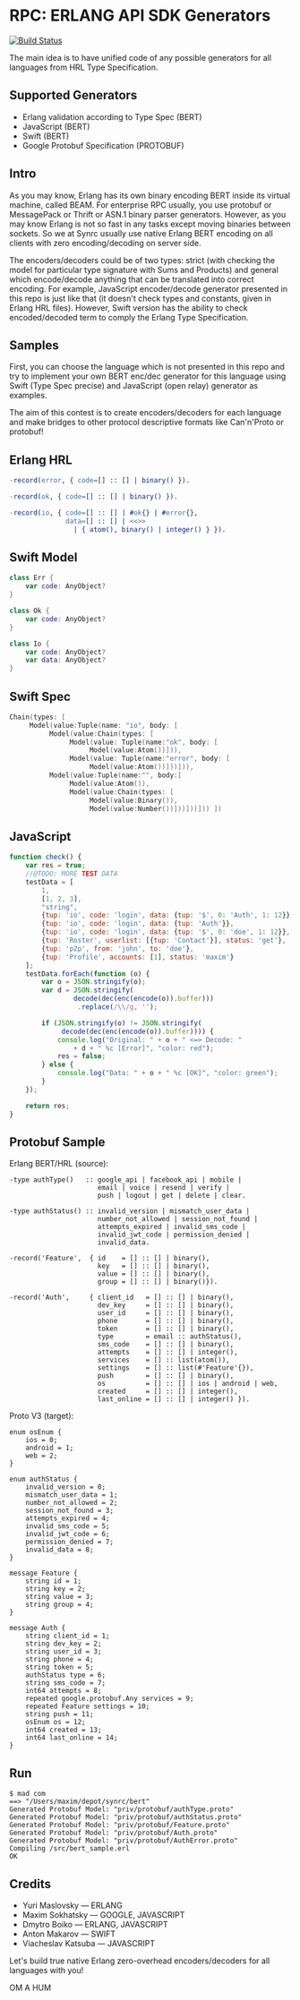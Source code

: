 RPC: ERLANG API SDK Generators
==============================

[![Build Status](https://travis-ci.org/synrc/bert.svg?branch=master)](https://travis-ci.org/synrc/rpc)

The main idea is to have unified code of any possible generators for all languages
from HRL Type Specification.

Supported Generators
--------------------

* Erlang validation according to Type Spec (BERT)
* JavaScript (BERT)
* Swift (BERT)
* Google Protobuf Specification (PROTOBUF)

Intro
-----

As you may know, Erlang has its own binary encoding BERT inside
its virtual machine, called BEAM. For enterprise RPC usually,
you use protobuf or MessagePack or Thrift or ASN.1 binary parser
generators. However, as you may know Erlang is not so fast in
any tasks except moving binaries between sockets. So we at
Synrc usually use native Erlang BERT encoding on all clients
with zero encoding/decoding on server side.

The encoders/decoders could be of two types: strict (with
checking the model for particular type signature with Sums
and Products) and general which encode/decode anything that
can be translated into correct encoding. For example, JavaScript
encoder/decode generator presented in this repo is just like
that (it doesn't check types and constants, given in Erlang
HRL files). However, Swift version has the ability to check
encoded/decoded term to comply the Erlang Type Specification.

Samples
-------

First, you can choose the language which is not presented in
this repo and try to implement your own BERT enc/dec generator
for this language using Swift (Type Spec precise) and
JavaScript (open relay) generator as examples.

The aim of this contest is to create encoders/decoders for
each language and make bridges to other protocol descriptive
formats like Can'n'Proto or protobuf!

Erlang HRL
----------

```erlang
-record(error, { code=[] :: [] | binary() }).
```

```erlang
-record(ok, { code=[] :: [] | binary() }).
```

```erlang
-record(io, { code=[] :: [] | #ok{} | #error{},
              data=[] :: [] | <<>> 
                | { atom(), binary() | integer() } }).
```

Swift Model
-----------

```swift
class Err {
    var code: AnyObject?
}
```

```swift
class Ok {
    var code: AnyObject?
}
```

```swift
class Io {
    var code: AnyObject?
    var data: AnyObject?
}
```

Swift Spec
----------

```swift
Chain(types: [
     Model(value:Tuple(name: "io", body: [
          Model(value:Chain(types: [
               Model(value: Tuple(name:"ok", body: [
                    Model(value:Atom())])),
               Model(value: Tuple(name:"error", body: [
                    Model(value:Atom())]))])),
          Model(value:Tuple(name:"", body:[
               Model(value:Atom()),
               Model(value:Chain(types: [
                    Model(value:Binary()),
                    Model(value:Number())]))]))])) ])
```

JavaScript
----------

```javascript
function check() {
    var res = true;
    //@TODO: MORE TEST DATA
    testData = [
        1,
        [1, 2, 3],
        "string",
        {tup: 'io', code: 'login', data: {tup: '$', 0: 'Auth', 1: 12}},
        {tup: 'io', code: 'login', data: {tup: 'Auth'}},
        {tup: 'io', code: 'login', data: {tup: '$', 0: 'doe', 1: 12}},
        {tup: 'Roster', userlist: [{tup: 'Contact'}], status: 'get'},
        {tup: 'p2p', from: 'john', to: 'doe'},
        {tup: 'Profile', accounts: [1], status: 'maxim'}
    ];
    testData.forEach(function (o) {
        var o = JSON.stringify(o);
        var d = JSON.stringify(
                decode(dec(enc(encode(o)).buffer)))
                 .replace(/\\/g, '');

        if (JSON.stringify(o) != JSON.stringify(
             decode(dec(enc(encode(o)).buffer)))) {
            console.log("Original: " + o + " <=> Decode: " 
                + d + " %c [Error]", "color: red");
            res = false;
        } else {
            console.log("Data: " + o + " %c [OK]", "color: green");
        }
    });

    return res;
}
```

Protobuf Sample
---------------

Erlang BERT/HRL (source):

```
-type authType()   :: google_api | facebook_api | mobile |
                      email | voice | resend | verify | 
                      push | logout | get | delete | clear.

-type authStatus() :: invalid_version | mismatch_user_data |
                      number_not_allowed | session_not_found |
                      attempts_expired | invalid_sms_code |
                      invalid_jwt_code | permission_denied |
                      invalid_data.

-record('Feature',  { id    = [] :: [] | binary(),
                      key   = [] :: [] | binary(),
                      value = [] :: [] | binary(),
                      group = [] :: [] | binary()}).

-record('Auth',     { client_id   = [] :: [] | binary(),
                      dev_key     = [] :: [] | binary(),
                      user_id     = [] :: [] | binary(),
                      phone       = [] :: [] | binary(),
                      token       = [] :: [] | binary(),
                      type        = email :: authStatus(),
                      sms_code    = [] :: [] | binary(),
                      attempts    = [] :: [] | integer(),
                      services    = [] :: list(atom()),
                      settings    = [] :: list(#'Feature'{}),
                      push        = [] :: [] | binary(),
                      os          = [] :: [] | ios | android | web,
                      created     = [] :: [] | integer(),
                      last_online = [] :: [] | integer() }).
```

Proto V3 (target):

```
enum osEnum {
    ios = 0;
    android = 1;
    web = 2;
}

enum authStatus {
    invalid_version = 0;
    mismatch_user_data = 1;
    number_not_allowed = 2;
    session_not_found = 3;
    attempts_expired = 4;
    invalid_sms_code = 5;
    invalid_jwt_code = 6;
    permission_denied = 7;
    invalid_data = 8;
}

message Feature {
    string id = 1;
    string key = 2;
    string value = 3;
    string group = 4;
}

message Auth {
    string client_id = 1;
    string dev_key = 2;
    string user_id = 3;
    string phone = 4;
    string token = 5;
    authStatus type = 6;
    string sms_code = 7;
    int64 attempts = 8;
    repeated google.protobuf.Any services = 9;
    repeated Feature settings = 10;
    string push = 11;
    osEnum os = 12;
    int64 created = 13;
    int64 last_online = 14;
}
```

Run
---

```
$ mad com
==> "/Users/maxim/depot/synrc/bert"
Generated Protobuf Model: "priv/protobuf/authType.proto"
Generated Protobuf Model: "priv/protobuf/authStatus.proto"
Generated Protobuf Model: "priv/protobuf/Feature.proto"
Generated Protobuf Model: "priv/protobuf/Auth.proto"
Generated Protobuf Model: "priv/protobuf/AuthError.proto"
Compiling /src/bert_sample.erl
OK
```

Credits
-------

* Yuri Maslovsky — ERLANG
* Maxim Sokhatsky — GOOGLE, JAVASCRIPT
* Dmytro Boiko — ERLANG, JAVASCRIPT
* Anton Makarov — SWIFT
* Viacheslav Katsuba — JAVASCRIPT

Let's build true native Erlang zero-overhead encoders/decoders for all languages with you!

OM A HUM
